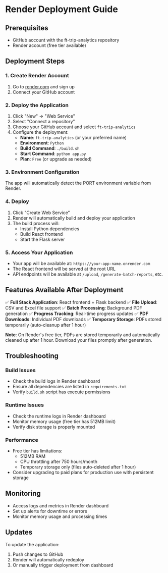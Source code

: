 # Render Deployment Guide

## Prerequisites
- GitHub account with the ft-trip-analytics repository
- Render account (free tier available)

## Deployment Steps

### 1. Create Render Account
1. Go to [render.com](https://render.com) and sign up
2. Connect your GitHub account

### 2. Deploy the Application
1. Click "New" -> "Web Service"
2. Select "Connect a repository"
3. Choose your GitHub account and select `ft-trip-analytics`
4. Configure the deployment:
   - **Name**: `ft-trip-analytics` (or your preferred name)
   - **Environment**: `Python`
   - **Build Command**: `./build.sh`
   - **Start Command**: `python app.py`
   - **Plan**: `Free` (or upgrade as needed)

### 3. Environment Configuration
The app will automatically detect the PORT environment variable from Render.

### 4. Deploy
1. Click "Create Web Service"
2. Render will automatically build and deploy your application
3. The build process will:
   - Install Python dependencies
   - Build React frontend
   - Start the Flask server

### 5. Access Your Application
- Your app will be available at: `https://your-app-name.onrender.com`
- The React frontend will be served at the root URL
- API endpoints will be available at `/upload`, `/generate-batch-reports`, etc.

## Features Available After Deployment

✅ **Full Stack Application**: React frontend + Flask backend
✅ **File Upload**: CSV and Excel file support
✅ **Batch Processing**: Background PDF generation
✅ **Progress Tracking**: Real-time progress updates
✅ **PDF Downloads**: Individual PDF downloads
✅ **Temporary Storage**: PDFs stored temporarily (auto-cleanup after 1 hour)

**Note**: On Render's free tier, PDFs are stored temporarily and automatically cleaned up after 1 hour. Download your files promptly after generation.

## Troubleshooting

### Build Issues
- Check the build logs in Render dashboard
- Ensure all dependencies are listed in `requirements.txt`
- Verify `build.sh` script has execute permissions

### Runtime Issues
- Check the runtime logs in Render dashboard
- Monitor memory usage (free tier has 512MB limit)
- Verify disk storage is properly mounted

### Performance
- Free tier has limitations: 
  - 512MB RAM
  - CPU throttling after 750 hours/month
  - Temporary storage only (files auto-deleted after 1 hour)
- Consider upgrading to paid plans for production use with persistent storage

## Monitoring
- Access logs and metrics in Render dashboard
- Set up alerts for downtime or errors
- Monitor memory usage and processing times

## Updates
To update the application:
1. Push changes to GitHub
2. Render will automatically redeploy
3. Or manually trigger deployment from dashboard 